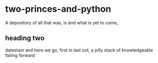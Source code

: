 # two-princes-and-python
A depository of all that was, is and what is yet to come, 

## heading two
datestam and here we go, first in last out, a jolly stack of knowledgeable failing forward